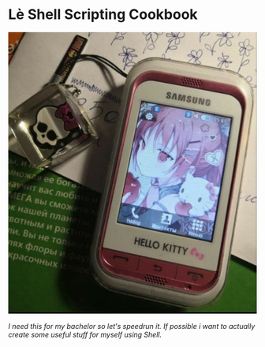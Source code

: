 # Lè Shell Scripting Cookbook
<p align="center">
    <img src = "img/533.jpg"> </img>
</p>
<p><i>I need this for my bachelor so let's speedrun it. If possible i want to actually create some useful stuff for myself using Shell.</i></p>

